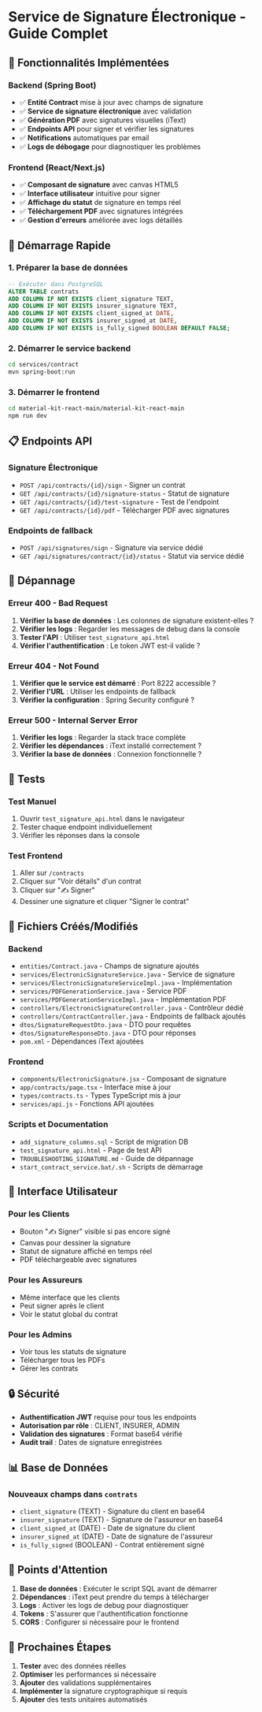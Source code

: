 # Service de Signature Électronique - Guide Complet

## 🎯 Fonctionnalités Implémentées

### Backend (Spring Boot)
- ✅ **Entité Contract** mise à jour avec champs de signature
- ✅ **Service de signature électronique** avec validation
- ✅ **Génération PDF** avec signatures visuelles (iText)
- ✅ **Endpoints API** pour signer et vérifier les signatures
- ✅ **Notifications** automatiques par email
- ✅ **Logs de débogage** pour diagnostiquer les problèmes

### Frontend (React/Next.js)
- ✅ **Composant de signature** avec canvas HTML5
- ✅ **Interface utilisateur** intuitive pour signer
- ✅ **Affichage du statut** de signature en temps réel
- ✅ **Téléchargement PDF** avec signatures intégrées
- ✅ **Gestion d'erreurs** améliorée avec logs détaillés

## 🚀 Démarrage Rapide

### 1. Préparer la base de données
```sql
-- Exécuter dans PostgreSQL
ALTER TABLE contrats 
ADD COLUMN IF NOT EXISTS client_signature TEXT,
ADD COLUMN IF NOT EXISTS insurer_signature TEXT,
ADD COLUMN IF NOT EXISTS client_signed_at DATE,
ADD COLUMN IF NOT EXISTS insurer_signed_at DATE,
ADD COLUMN IF NOT EXISTS is_fully_signed BOOLEAN DEFAULT FALSE;
```

### 2. Démarrer le service backend
```bash
cd services/contract
mvn spring-boot:run
```

### 3. Démarrer le frontend
```bash
cd material-kit-react-main/material-kit-react-main
npm run dev
```

## 📋 Endpoints API

### Signature Électronique
- `POST /api/contracts/{id}/sign` - Signer un contrat
- `GET /api/contracts/{id}/signature-status` - Statut de signature
- `GET /api/contracts/{id}/test-signature` - Test de l'endpoint
- `GET /api/contracts/{id}/pdf` - Télécharger PDF avec signatures

### Endpoints de fallback
- `POST /api/signatures/sign` - Signature via service dédié
- `GET /api/signatures/contract/{id}/status` - Statut via service dédié

## 🔧 Dépannage

### Erreur 400 - Bad Request
1. **Vérifier la base de données** : Les colonnes de signature existent-elles ?
2. **Vérifier les logs** : Regarder les messages de debug dans la console
3. **Tester l'API** : Utiliser `test_signature_api.html`
4. **Vérifier l'authentification** : Le token JWT est-il valide ?

### Erreur 404 - Not Found
1. **Vérifier que le service est démarré** : Port 8222 accessible ?
2. **Vérifier l'URL** : Utiliser les endpoints de fallback
3. **Vérifier la configuration** : Spring Security configuré ?

### Erreur 500 - Internal Server Error
1. **Vérifier les logs** : Regarder la stack trace complète
2. **Vérifier les dépendances** : iText installé correctement ?
3. **Vérifier la base de données** : Connexion fonctionnelle ?

## 🧪 Tests

### Test Manuel
1. Ouvrir `test_signature_api.html` dans le navigateur
2. Tester chaque endpoint individuellement
3. Vérifier les réponses dans la console

### Test Frontend
1. Aller sur `/contracts`
2. Cliquer sur "Voir détails" d'un contrat
3. Cliquer sur "✍️ Signer"
4. Dessiner une signature et cliquer "Signer le contrat"

## 📁 Fichiers Créés/Modifiés

### Backend
- `entities/Contract.java` - Champs de signature ajoutés
- `services/ElectronicSignatureService.java` - Service de signature
- `services/ElectronicSignatureServiceImpl.java` - Implémentation
- `services/PDFGenerationService.java` - Service PDF
- `services/PDFGenerationServiceImpl.java` - Implémentation PDF
- `controllers/ElectronicSignatureController.java` - Contrôleur dédié
- `controllers/ContractController.java` - Endpoints de fallback ajoutés
- `dtos/SignatureRequestDto.java` - DTO pour requêtes
- `dtos/SignatureResponseDto.java` - DTO pour réponses
- `pom.xml` - Dépendances iText ajoutées

### Frontend
- `components/ElectronicSignature.jsx` - Composant de signature
- `app/contracts/page.tsx` - Interface mise à jour
- `types/contracts.ts` - Types TypeScript mis à jour
- `services/api.js` - Fonctions API ajoutées

### Scripts et Documentation
- `add_signature_columns.sql` - Script de migration DB
- `test_signature_api.html` - Page de test API
- `TROUBLESHOOTING_SIGNATURE.md` - Guide de dépannage
- `start_contract_service.bat/.sh` - Scripts de démarrage

## 🎨 Interface Utilisateur

### Pour les Clients
- Bouton "✍️ Signer" visible si pas encore signé
- Canvas pour dessiner la signature
- Statut de signature affiché en temps réel
- PDF téléchargeable avec signatures

### Pour les Assureurs
- Même interface que les clients
- Peut signer après le client
- Voir le statut global du contrat

### Pour les Admins
- Voir tous les statuts de signature
- Télécharger tous les PDFs
- Gérer les contrats

## 🔒 Sécurité

- **Authentification JWT** requise pour tous les endpoints
- **Autorisation par rôle** : CLIENT, INSURER, ADMIN
- **Validation des signatures** : Format base64 vérifié
- **Audit trail** : Dates de signature enregistrées

## 📊 Base de Données

### Nouveaux champs dans `contrats`
- `client_signature` (TEXT) - Signature du client en base64
- `insurer_signature` (TEXT) - Signature de l'assureur en base64
- `client_signed_at` (DATE) - Date de signature du client
- `insurer_signed_at` (DATE) - Date de signature de l'assureur
- `is_fully_signed` (BOOLEAN) - Contrat entièrement signé

## 🚨 Points d'Attention

1. **Base de données** : Exécuter le script SQL avant de démarrer
2. **Dépendances** : iText peut prendre du temps à télécharger
3. **Logs** : Activer les logs de debug pour diagnostiquer
4. **Tokens** : S'assurer que l'authentification fonctionne
5. **CORS** : Configurer si nécessaire pour le frontend

## 🎉 Prochaines Étapes

1. **Tester** avec des données réelles
2. **Optimiser** les performances si nécessaire
3. **Ajouter** des validations supplémentaires
4. **Implémenter** la signature cryptographique si requis
5. **Ajouter** des tests unitaires automatisés
